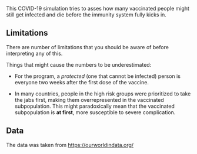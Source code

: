 This COVID-19 simulation tries to asses how many vaccinated people might still
get infected and die before the immunity system fully kicks in.


Limitations
-----------
There are number of limitations that you should be aware of before interpreting
any of this.

Things that might cause the numbers to be underestimated:

- For the program, a _protected_ (one that cannot be infected) person is
  everyone two weeks after the first dose of the vaccine.

- In many countries, people in the high risk groups were prioritized to take
  the jabs first, making them overrepresented in the vaccinated subpopulation.
  This might paradoxically mean that the vaccinated subpopulation is
  **at first**, more susceptible to severe complication.


Data
----
The data was taken from https://ourworldindata.org/
